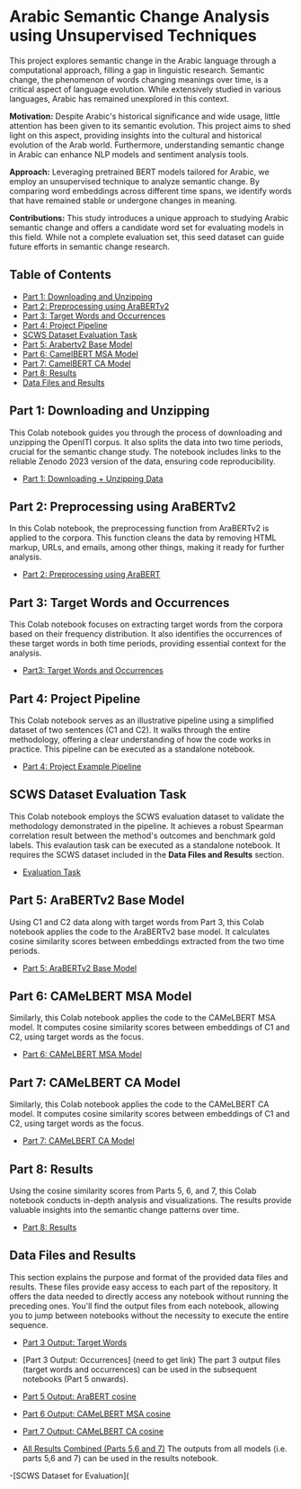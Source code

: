 # Arabic Semantic Change Analysis using Unsupervised Techniques

This project explores semantic change in the Arabic language through a computational approach, filling a gap in linguistic research. Semantic change, the phenomenon of words changing meanings over time, is a critical aspect of language evolution. While extensively studied in various languages, Arabic has remained unexplored in this context.

**Motivation:** Despite Arabic's historical significance and wide usage, little attention has been given to its semantic evolution. This project aims to shed light on this aspect, providing insights into the cultural and historical evolution of the Arab world. Furthermore, understanding semantic change in Arabic can enhance NLP models and sentiment analysis tools.

**Approach:** Leveraging pretrained BERT models tailored for Arabic, we employ an unsupervised technique to analyze semantic change. By comparing word embeddings across different time spans, we identify words that have remained stable or undergone changes in meaning.

**Contributions:** This study introduces a unique approach to studying Arabic semantic change and offers a candidate word set for evaluating models in this field. While not a complete evaluation set, this seed dataset can guide future efforts in semantic change research.

## Table of Contents
- [Part 1: Downloading and Unzipping](#part-1-downloading-and-unzipping)
- [Part 2: Preprocessing using AraBERTv2](#part-2-preprocessing-using-arabertv2)
- [Part 3: Target Words and Occurrences](#part-3-target-words-and-occurrences)
- [Part 4: Project Pipeline](#part-4-project-pipeline)
- [SCWS Dataset Evaluation Task](#scws-dataset-evaluation-task)
- [Part 5: Arabertv2 Base Model](#part-5-arabertv2-base-model)
- [Part 6: CamelBERT MSA Model](#part-6-camelbert-msa-model)
- [Part 7: CamelBERT CA Model](#part-7-camelbert-ca-model)
- [Part 8: Results](#part-8-results)
- [Data Files and Results](#data-files-and-results)

## Part 1: Downloading and Unzipping
This Colab notebook guides you through the process of downloading and unzipping the OpenITI corpus. It also splits the data into two time periods, crucial for the semantic change study. The notebook includes links to the reliable Zenodo 2023 version of the data, ensuring code reproducibility.
- [Part 1: Downloading + Unzipping Data](Part_1_download_+_unzip.ipynb)

## Part 2: Preprocessing using AraBERTv2
In this Colab notebook, the preprocessing function from AraBERTv2 is applied to the corpora. This function cleans the data by removing HTML markup, URLs, and emails, among other things, making it ready for further analysis.
- [Part 2: Preprocessing using AraBERT](Part_2_Preprocessing_using_AraBERTv2.ipynb)

## Part 3: Target Words and Occurrences
This Colab notebook focuses on extracting target words from the corpora based on their frequency distribution. It also identifies the occurrences of these target words in both time periods, providing essential context for the analysis.
- [Part3: Target Words and Occurrences](Part_3_Target_Words_+_Occurrences.ipynb)
  
## Part 4: Project Pipeline
This Colab notebook serves as an illustrative pipeline using a simplified dataset of two sentences (C1 and C2). It walks through the entire methodology, offering a clear understanding of how the code works in practice. This pipeline can be executed as a standalone notebook. 
- [Part 4: Project Example Pipeline](Part_4_Project_Pipeline.ipynb)

## SCWS Dataset Evaluation Task
This Colab notebook employs the SCWS evaluation dataset to validate the methodology demonstrated in the pipeline. It achieves a robust Spearman correlation result between the method's outcomes and benchmark gold labels. This evalaution task can be executed as a standalone notebook. It requires the SCWS dataset included in the **Data Files and Results** section. 
- [Evaluation Task](SCWS_dataset_evaluation_task.ipynb)

## Part 5: AraBERTv2 Base Model
Using C1 and C2 data along with target words from Part 3, this Colab notebook applies the code to the AraBERTv2 base model. It calculates cosine similarity scores between embeddings extracted from the two time periods.
- [Part 5: AraBERTv2 Base Model](Part_5_Arabertv2_Base.ipynb)

## Part 6: CAMeLBERT MSA Model
Similarly, this Colab notebook applies the code to the CAMeLBERT MSA model. It computes cosine similarity scores between embeddings of C1 and C2, using target words as the focus.
- [Part 6: CAMeLBERT MSA Model](Part_6_CAMeLBERT_MSA.ipynb)

## Part 7: CAMeLBERT CA Model
Similarly, this Colab notebook applies the code to the CAMeLBERT CA model. It computes cosine similarity scores between embeddings of C1 and C2, using target words as the focus.
- [Part 7: CAMeLBERT CA Model](Part_7_CAMeLBERT_CA.ipynb)

## Part 8: Results
Using the cosine similarity scores from Parts 5, 6, and 7, this Colab notebook conducts in-depth analysis and visualizations. The results provide valuable insights into the semantic change patterns over time.
- [Part 8: Results](Part_8_Results.ipynb)

## Data Files and Results
This section explains the purpose and format of the provided data files and results. These files provide easy access to each part of the repository. It offers the data needed to directly access any notebook without running the preceding ones. You'll find the output files from each notebook, allowing you to jump between notebooks without the necessity to execute the entire sequence. 
- [Part 3 Output: Target Words](target_words.pkl)
- [Part 3 Output: Occurrences] (need to get link)
The part 3 output files (target words and occurrences) can be used in the subsequent notebooks (Part 5 onwards). 

- [Part 5 Output: AraBERT cosine](cosine_Arabertb.csv)
- [Part 6 Output: CAMeLBERT MSA cosine](cosine_MSA.csv)
- [Part 7 Output: CAMeLBERT CA cosine](cosine_CA.csv)
- [All Results Combined (Parts 5,6 and 7)](Results.pkl)
The outputs from all models (i.e. parts 5,6 and 7) can be used in the results notebook. 

-[SCWS Dataset for Evaluation](
